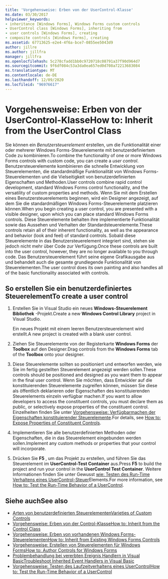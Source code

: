 ```yaml
---
title: 'Vorgehensweise: Erben von der UserControl-Klasse'
ms.date: 03/30/2017
helpviewer_keywords:
- inheritance [Windows Forms], Windows Forms custom controls
- UserControl class [Windows Forms], inheriting from
- user controls [Windows Forms], creating
- composite controls [Windows Forms], creating
ms.assetid: 67713625-e2e4-4f6a-bce7-0855ee5043d9
author: jillre
ms.author: jillfra
manager: jillfra
ms.openlocfilehash: 5c278cfadd1bb0c9720718c08791a37f90d964d7
ms.sourcegitcommit: 9f6df084c53a3da0ea657ed0d708a72213683084
ms.translationtype: MT
ms.contentlocale: de-DE
ms.lasthandoff: 12/09/2020
ms.locfileid: "96976617"
---
```

# <a name="how-to-inherit-from-the-usercontrol-class"></a><span data-ttu-id="31a7d-102">Vorgehensweise: Erben von der UserControl-Klasse</span><span class="sxs-lookup"><span data-stu-id="31a7d-102">How to: Inherit from the UserControl Class</span></span>

<span data-ttu-id="31a7d-103">Sie können ein *Benutzersteuerelement* erstellen, um die Funktionalität einer oder mehrerer Windows Forms-Steuerelemente mit benutzerdefiniertem Code zu kombinieren.</span><span class="sxs-lookup"><span data-stu-id="31a7d-103">To combine the functionality of one or more Windows Forms controls with custom code, you can create a *user control*.</span></span> <span data-ttu-id="31a7d-104">Benutzersteuerelemente kombinieren die schnelle Entwicklung von Steuerelementen, die standardmäßige Funktionalität von Windows Forms-Steuerelementen und die Vielseitigkeit von benutzerdefinierten Eigenschaften und Methoden.</span><span class="sxs-lookup"><span data-stu-id="31a7d-104">User controls combine rapid control development, standard Windows Forms control functionality, and the versatility of custom properties and methods.</span></span> <span data-ttu-id="31a7d-105">Wenn Sie mit dem Erstellen eines Benutzersteuerelements beginnen, wird ein Designer angezeigt, auf dem Sie die standardmäßigen Windows Forms-Steuerelemente platzieren können.</span><span class="sxs-lookup"><span data-stu-id="31a7d-105">When you begin creating a user control, you are presented with a visible designer, upon which you can place standard Windows Forms controls.</span></span> <span data-ttu-id="31a7d-106">Diese Steuerelemente behalten ihre implementierte Funktionalität sowie das Aussehen und Verhalten der Standardsteuerelemente.</span><span class="sxs-lookup"><span data-stu-id="31a7d-106">These controls retain all of their inherent functionality, as well as the appearance and behavior (look and feel) of standard controls.</span></span> <span data-ttu-id="31a7d-107">Sobald diese Steuerelemente in das Benutzersteuerelement integriert sind, stehen sie jedoch nicht mehr über Code zur Verfügung.</span><span class="sxs-lookup"><span data-stu-id="31a7d-107">Once these controls are built into the user control, however, they are no longer available to you through code.</span></span> <span data-ttu-id="31a7d-108">Das Benutzersteuerelement führt seine eigene Grafikausgabe aus und behandelt auch die gesamte grundlegende Funktionalität von Steuerelementen.</span><span class="sxs-lookup"><span data-stu-id="31a7d-108">The user control does its own painting and also handles all of the basic functionality associated with controls.</span></span>

## <a name="to-create-a-user-control"></a><span data-ttu-id="31a7d-109">So erstellen Sie ein benutzerdefiniertes Steuerelement</span><span class="sxs-lookup"><span data-stu-id="31a7d-109">To create a user control</span></span>

1. <span data-ttu-id="31a7d-110">Erstellen Sie in Visual Studio ein neues **Windows-Steuerelement Bibliothek** -Projekt.</span><span class="sxs-lookup"><span data-stu-id="31a7d-110">Create a new **Windows Control Library** project in Visual Studio.</span></span>

   <span data-ttu-id="31a7d-111">Ein neues Projekt mit einem leeren Benutzersteuerelement wird erstellt.</span><span class="sxs-lookup"><span data-stu-id="31a7d-111">A new project is created with a blank user control.</span></span>

2. <span data-ttu-id="31a7d-112">Ziehen Sie Steuerelemente von der Registerkarte **Windows Forms** der **Toolbox** auf den Designer.</span><span class="sxs-lookup"><span data-stu-id="31a7d-112">Drag controls from the **Windows Forms** tab of the **Toolbox** onto your designer.</span></span>

3. <span data-ttu-id="31a7d-113">Diese Steuerelemente sollten so positioniert und entworfen werden, wie Sie im fertig gestellten Steuerelement angezeigt werden sollen.</span><span class="sxs-lookup"><span data-stu-id="31a7d-113">These controls should be positioned and designed as you want them to appear in the final user control.</span></span> <span data-ttu-id="31a7d-114">Wenn Sie möchten, dass Entwickler auf die konstituierenden Steuerelemente zugreifen können, müssen Sie diese als öffentlich deklarieren oder Eigenschaften des konstituierenden Steuerelements einzeln verfügbar machen.</span><span class="sxs-lookup"><span data-stu-id="31a7d-114">If you want to allow developers to access the constituent controls, you must declare them as public, or selectively expose properties of the constituent control.</span></span> <span data-ttu-id="31a7d-115">Einzelheiten finden Sie unter [Vorgehensweise: Verfügbarmachen der Eigenschaften konstituierender Steuerelemente](how-to-expose-properties-of-constituent-controls.md).</span><span class="sxs-lookup"><span data-stu-id="31a7d-115">For details, see [How to: Expose Properties of Constituent Controls](how-to-expose-properties-of-constituent-controls.md).</span></span>

4. <span data-ttu-id="31a7d-116">Implementieren Sie alle benutzerdefinierten Methoden oder Eigenschaften, die in das Steuerelement eingebunden werden sollen.</span><span class="sxs-lookup"><span data-stu-id="31a7d-116">Implement any custom methods or properties that your control will incorporate.</span></span>

5. <span data-ttu-id="31a7d-117">Drücken Sie **F5** , um das Projekt zu erstellen, und führen Sie das Steuerelement im **UserControl-Test Container** aus.</span><span class="sxs-lookup"><span data-stu-id="31a7d-117">Press **F5** to build the project and run your control in the **UserControl Test Container**.</span></span> <span data-ttu-id="31a7d-118">Weitere Informationen finden Sie unter Gewusst [wie: Testen des Run-Time Verhaltens eines UserControl-Steuer](how-to-test-the-run-time-behavior-of-a-usercontrol.md)Elements.</span><span class="sxs-lookup"><span data-stu-id="31a7d-118">For more information, see [How to: Test the Run-Time Behavior of a UserControl](how-to-test-the-run-time-behavior-of-a-usercontrol.md).</span></span>

## <a name="see-also"></a><span data-ttu-id="31a7d-119">Siehe auch</span><span class="sxs-lookup"><span data-stu-id="31a7d-119">See also</span></span>

- [<span data-ttu-id="31a7d-120">Arten von benutzerdefinierten Steuerelementen</span><span class="sxs-lookup"><span data-stu-id="31a7d-120">Varieties of Custom Controls</span></span>](varieties-of-custom-controls.md)
- [<span data-ttu-id="31a7d-121">Vorgehensweise: Erben von der Control-Klasse</span><span class="sxs-lookup"><span data-stu-id="31a7d-121">How to: Inherit from the Control Class</span></span>](how-to-inherit-from-the-control-class.md)
- [<span data-ttu-id="31a7d-122">Vorgehensweise: Erben von vorhandenen Windows Forms-Steuerelementen</span><span class="sxs-lookup"><span data-stu-id="31a7d-122">How to: Inherit from Existing Windows Forms Controls</span></span>](how-to-inherit-from-existing-windows-forms-controls.md)
- [<span data-ttu-id="31a7d-123">Vorgehensweise: Erstellen von Steuerelementen für Windows Forms</span><span class="sxs-lookup"><span data-stu-id="31a7d-123">How to: Author Controls for Windows Forms</span></span>](how-to-author-controls-for-windows-forms.md)
- [<span data-ttu-id="31a7d-124">Problembehandlung bei vererbten Ereignis Handlern in Visual Basic</span><span class="sxs-lookup"><span data-stu-id="31a7d-124">Troubleshoot Inherited Event Handlers in Visual Basic</span></span>](/dotnet/visual-basic/programming-guide/language-features/events/troubleshooting-inherited-event-handlers)
- [<span data-ttu-id="31a7d-125">Vorgehensweise: Testen des Laufzeitverhaltens eines UserControl</span><span class="sxs-lookup"><span data-stu-id="31a7d-125">How to: Test the Run-Time Behavior of a UserControl</span></span>](how-to-test-the-run-time-behavior-of-a-usercontrol.md)
